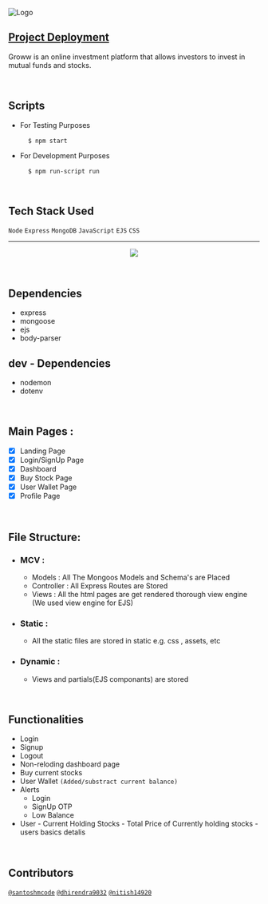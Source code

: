 ![Logo](https://growww-app.herokuapp.com/assets/logo-dark-groww.83f43714.svg)

## [Project Deployment](https://growww-app.herokuapp.com/)

Groww is an online investment platform that allows investors to invest in mutual funds and stocks.

<br>

## Scripts
- For Testing Purposes
  
  <pre> <code> $ npm start </code></pre>

- For Development Purposes
  
  <pre> <code> $ npm run-script run </code></pre>


<br>

## Tech Stack Used

`Node`
`Express`
`MongoDB`
`JavaScript`
`EJS`
`CSS`

<hr>
<p align="center">
  <img src="https://raw.githubusercontent.com/santoshmcode/groww-clone/1c6cbff2b38af22c91d07ef98edd915a0ae8a90c/static/assets/Project%20workflow.svg">
</p>

<br>

## Dependencies
- express
- mongoose
- ejs
- body-parser

## dev - Dependencies
-  nodemon
-  dotenv

<br>

## Main Pages :

-   [x] Landing Page
-   [x] Login/SignUp Page
-   [x] Dashboard
-   [x] Buy Stock Page
-   [x] User Wallet Page
-   [x] Profile Page
  
<br>

## File Structure:

 - ### MCV :
   -  Models : All The Mongoos Models and Schema's are Placed
   -  Controller : All Express Routes are Stored
   -  Views : All the html pages are get rendered thorough view engine (We used view engine for EJS)
-  ### Static : 
   -  All the static files are stored in static e.g. css , assets, etc
-  ### Dynamic :
     - Views and  partials(EJS componants) are stored

<br>

## Functionalities
-   Login
-   Signup
-   Logout
-   Non-reloding dashboard page
-   Buy current stocks
-   User Wallet `(Added/substract current balance)`
 -   Alerts
        -   Login
        -   SignUp OTP
        -   Low Balance
-   User
        -   Current Holding Stocks
        -   Total Price of Currently holding stocks
        -   users basics detalis

<br>

## Contributors

   [`@santoshmcode`](https://www.github.com/santoshmcode)
   [`@dhirendra9032`](https://www.github.com/dhirendra9032)
   [`@nitish14920`](https://www.github.com/nitish14920)
